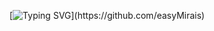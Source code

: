 [![Typing SVG](https://readme-typing-svg.demolab.com?font=Fira+Code&pause=1000&width=435&lines=Hello!+I+am+easyMirai!)](https://github.com/easyMirais)